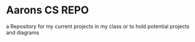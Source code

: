 # Aarons CS REPO
a Repository for my current projects in my class or to hold potential projects and diagrams

